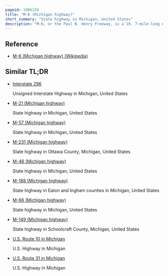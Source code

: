 ```yaml
---
pageid: 1006150
title: "M-6 (Michigan highway)"
short_summary: "State highway in Michigan, United States"
description: "M-6, or the Paul B. Henry Freeway, is a 19. 7-mile-long east–west Freeway and State Trunkline Highway in the United States that serves Portions of southern Kent and eastern Ottawa Counties South of Grand Rapids, Michigan. Although the Highway was named for Paul B. Henry local Residents and the Press also occasionally use the original Name south Beltline. The Highway connects interstate 196 to the West with i-96 to the East. M-6 also provides a connection to U. S. Highway 131 in the Middle of its Corridor while running through several Townships on the south Side of the Grand Rapids metropolitan Area in western Michigan. Each End is in a rural Area while the central Section has suburban Development along the Trunkline."
---
```


## Reference

- [M-6 (Michigan highway) (Wikipedia)](https://en.wikipedia.org/?curid=1006150)

## Similar TL;DR

- [Interstate 296](/tldr/en/interstate-296)

  Unsigned Interstate Highway in Michigan, United States

- [M-21 (Michigan highway)](/tldr/en/m-21-michigan-highway)

  State highway in Michigan, United States

- [M-57 (Michigan highway)](/tldr/en/m-57-michigan-highway)

  State highway in Michigan, United States

- [M-231 (Michigan highway)](/tldr/en/m-231-michigan-highway)

  State highway in Ottawa County, Michigan, United States

- [M-46 (Michigan highway)](/tldr/en/m-46-michigan-highway)

  State highway in Michigan, United States

- [M-188 (Michigan highway)](/tldr/en/m-188-michigan-highway)

  State highway in Eaton and Ingham counties in Michigan, United States

- [M-66 (Michigan highway)](/tldr/en/m-66-michigan-highway)

  State highway in Michigan, United States

- [M-149 (Michigan highway)](/tldr/en/m-149-michigan-highway)

  State highway in Schoolcraft County, Michigan, United States

- [U.S. Route 10 in Michigan](/tldr/en/us-route-10-in-michigan)

  U.S. Highway in Michigan

- [U.S. Route 31 in Michigan](/tldr/en/us-route-31-in-michigan)

  U.S. Highway in Michigan
